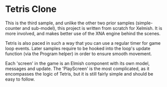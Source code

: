 ﻿# Tetris Clone

This is the third sample, and unlike the other two prior samples (simple-counter and sub-model), this project is written from scratch for Xelmish. It is more involved, and makes better use of the XNA engine behind the scenes.

Tetris is also paced in such a way that you can use a regular timer for game loop events. Later samples require to be hooked into the loop's update function (via the Program helper) in order to ensure smooth movement.

Each 'screen' in the game is an Elmish component with its own model, messages and update. The 'PlayScreen' is the most complicated, as it encompasses the logic of Tetris, but it is still fairly simple and should be easy to follow.